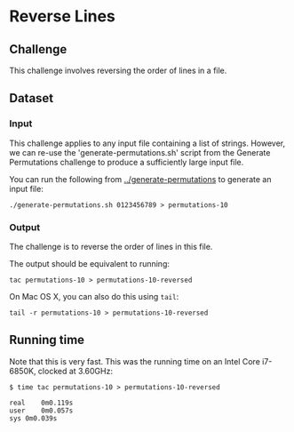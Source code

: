 # Reverse Lines

## Challenge

This challenge involves reversing the order of lines in a file.

## Dataset

### Input

This challenge applies to any input file containing a list of strings. However, we can re-use the 'generate-permutations.sh' script from the Generate Permutations challenge to produce a sufficiently large input file.

You can run the following from [../generate-permutations](../generate-permutations) to generate an input file:

    ./generate-permutations.sh 0123456789 > permutations-10

### Output

The challenge is to reverse the order of lines in this file.

The output should be equivalent to running:

    tac permutations-10 > permutations-10-reversed

On Mac OS X, you can also do this using `tail`:

    tail -r permutations-10 > permutations-10-reversed

## Running time

Note that this is very fast. This was the running time on an Intel Core i7-6850K, clocked at 3.60GHz:

    $ time tac permutations-10 > permutations-10-reversed

    real	0m0.119s
    user	0m0.057s
    sys	0m0.039s

